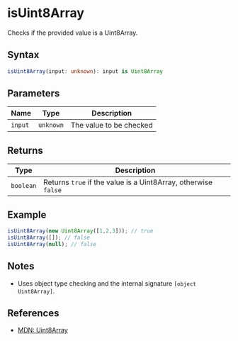 # isUint8Array

Checks if the provided value is a Uint8Array.

## Syntax
```typescript
isUint8Array(input: unknown): input is Uint8Array
```

## Parameters

| Name     | Type       | Description                |
| -------- | ---------- | -------------------------- |
| `input`  | `unknown`  | The value to be checked    |

## Returns

| Type       | Description                                                        |
| ---------- | ------------------------------------------------------------------ |
| `boolean`  | Returns `true` if the value is a Uint8Array, otherwise `false`     |

## Example
```typescript
isUint8Array(new Uint8Array([1,2,3])); // true
isUint8Array([]); // false
isUint8Array(null); // false
```

## Notes
- Uses object type checking and the internal signature `[object Uint8Array]`.

## References
- [MDN: Uint8Array](https://developer.mozilla.org/en-US/docs/Web/JavaScript/Reference/Global_Objects/Uint8Array)
